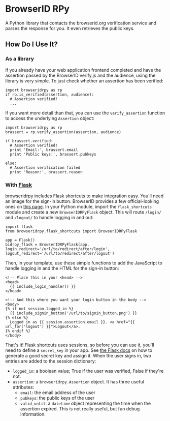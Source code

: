 BrowserID RPy
=============

A Python library that contacts the browserid.org verification service and parses the response for you. It even retrieves the public keys.


How Do I Use It?
-----------------

### As a library

If you already have your web application frontend completed and have the assertion passed by the BrowserID verify.js and the audience, using the library is very simple. To just check whether an assertion has been verified:

    import browseridrpy as rp
    if rp.is_verified(assertion, audience):
      # Assertion verified!
      ...

If you want more detail than that, you can use the `verify_assertion` function to access the underlying `Assertion` object:

    import browseridrpy as rp
    brassert = rp.verify_assertion(assertion, audience)
    
    if brassert.verified:
      # Assertion verified!
      print 'Email:', brassert.email
      print 'Public keys:', brassert.pubkeys
    
    else:
      # Assertion verification failed
      print 'Reason:', brassert.reason

### With [Flask](http://flask.pocoo.org/)

browseridrpy includes Flask shortcuts to make integration easy. You'll need an image for the sign-in button. BrowserID provides a few official-looking ones on [this page](https://browserid.org/developers). In your Python module, import the `flask_shortcuts` module and create a new `BrowserIDRPyFlask` object. This will route `/login/` and `/logout/` to handle logging in and out:

    import flask
    from browseridrpy.flask_shortcuts import BrowserIDRPyFlask
    
    app = Flask()
    bidrpy_flask = BrowserIDRPyFlask(app, login_redirect='/url/to/redirect/after/login', logout_redirect='/url/to/redirect/after/logout')

Then, in your template, use these simple functions to add the JavaScript to handle logging in and the HTML for the sign-in button:

    <!-- Place this in your <head> -->
    <head>
      {{ include_login_handler() }}
    </head>
    
    <!-- And this where you want your login button in the body -->
    <body>
    {% if not session.logged_in %}
      {{ include_signin_button('/url/to/signin_button.png') }}
    {% else %}
      Logged in as {{ session.assertion.email }}. <a href="{{ url_for('logout') }}">Logout</a>.
    {% endif %}
    </body>

That's it! Flask shortcuts uses sessions, so before you can use it, you'll need to define a `secret_key` in your app. See [the Flask docs](http://flask.pocoo.org/docs/quickstart/#sessions) on how to generate a good secret key and assign it. When the user signs in, two entries are added to the session dictionary:

* `logged_in`: a boolean value; True if the user was verified, False if they're not.
* `assertion`: a `browseridrpy.Assertion` object. It has three useful attributes:
  * `email`: the email address of the user
  * `pubkeys`: the public keys of the user
  * `valid_until`: a `datetime` object representing the time when the assertion expired. This is not really useful, but fun debug information.